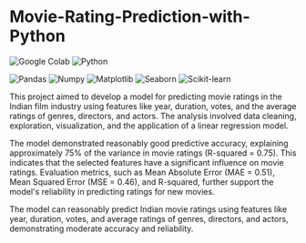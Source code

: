 # Movie-Rating-Prediction-with-Python

<p>
  <img alt="Google Colab" src="https://img.shields.io/badge/Google_Colab-F9AB00?style=for-the-badge&logo=google-colab&logoColor=white" />
  <img alt="Python" src="https://img.shields.io/badge/-Python-3670A0?style=for-the-badge&logo=python&logoColor=ffdd54" />
</p>
<p>
  <img alt="Pandas" src="https://img.shields.io/badge/-Pandas-333333?style=for-the-badge&logo=pandas" />
  <img alt="Numpy" src="https://img.shields.io/badge/Numpy-777BB4?style=for-the-badge&logo=numpy&logoColor=white" />
  <img alt="Matplotlib" src="https://img.shields.io/badge/-Matplotlib-000000?style=for-the-badge&logo=python" />
  <img alt="Seaborn" src="https://img.shields.io/badge/-Seaborn-3776AB?style=for-the-badge&logo=python&logoColor=white&size=40x40" />
  <img alt="Scikit-learn" src="https://img.shields.io/badge/scikit--learn-F7931E?style=for-the-badge&logo=scikit-learn&logoColor=white" />
</p>

This project aimed to develop a model for predicting movie ratings in the Indian film industry using features like year, duration, votes, and the average ratings of genres, directors, and actors. The analysis involved data cleaning, exploration, visualization, and the application of a linear regression model.

The model demonstrated reasonably good predictive accuracy, explaining approximately 75% of the variance in movie ratings (R-squared = 0.75). This indicates that the selected features have a significant influence on movie ratings. Evaluation metrics, such as Mean Absolute Error (MAE = 0.51), Mean Squared Error (MSE = 0.46), and R-squared, further support the model's reliability in predicting ratings for new movies.

The model can reasonably predict Indian movie ratings using features like year, duration, votes, and average ratings of genres, directors, and actors, demonstrating moderate accuracy and reliability.
